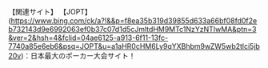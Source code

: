 【関連サイト】
【JOPT】(https://www.bing.com/ck/a?!&&p=f8ea35b319d39855d633a66bf08fd0f2eb732143d9e6992063ef0b37c07d1d5cJmltdHM9MTc1NzYzNTIwMA&ptn=3&ver=2&hsh=4&fclid=04ae6125-a913-6f11-13fc-7740a85e6eb6&psq=JOPT&u=a1aHR0cHM6Ly9qYXBhbm9wZW5wb2tlci5jb20v)：日本最大のポーカー大会サイト！




